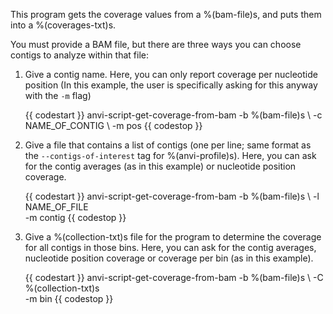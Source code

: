 This program gets the coverage values from a %(bam-file)s, and puts them into a %(coverages-txt)s. 

You must provide a BAM file, but there are three ways you can choose contigs to analyze within that file: 
1. Give a contig name. Here, you can only report coverage per nucleotide position (In this example, the user is specifically asking for this anyway with the `-m` flag)

    {{ codestart }}
    anvi-script-get-coverage-from-bam -b %(bam-file)s \ 
                                     -c NAME_OF_CONTIG \ 
                                     -m pos
    {{ codestop }}

2. Give a file that contains a list of contigs (one per line; same format as the `--contigs-of-interest` tag for %(anvi-profile)s). Here, you can ask for the contig averages (as in this example) or nucleotide position coverage. 

    {{ codestart }}
    anvi-script-get-coverage-from-bam -b %(bam-file)s \ 
                                     -l NAME_OF_FILE \
                                     -m contig
    {{ codestop }}

3. Give a %(collection-txt)s file for the program to determine the coverage for all contigs in those bins. Here, you can ask for the contig averages, nucleotide position coverage or coverage per bin (as in this example). 

    {{ codestart }}
    anvi-script-get-coverage-from-bam -b %(bam-file)s \ 
                                     -C %(collection-txt)s \
                                     -m bin
    {{ codestop }}

